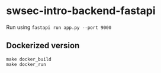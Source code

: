 # swsec-intro-backend-fastapi

Run using `fastapi run app.py --port 9000`

## Dockerized version

```shell
make docker_build
make docker_run
```
